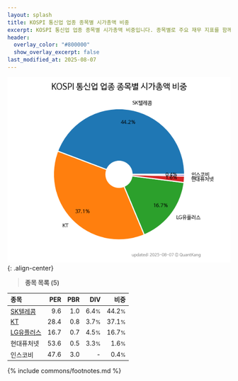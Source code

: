 ```yaml
---
layout: splash
title: KOSPI 통신업 업종 종목별 시가총액 비중
excerpt: KOSPI 통신업 업종 종목별 시가총액 비중입니다. 종목별로 주요 재무 지표를 함께 표시합니다.
header:
  overlay_color: "#800000"
  show_overlay_excerpt: false
last_modified_at: 2025-08-07
---
```



![KOSPI 통신업 업종 종목별 시가총액 비중](/stats/sector/images/kospi_업종_통신업_종목.png){: .align-center}


> **종목 목록 (5)**<a id="list"></a>

| **종목** | **PER** | **PBR** | **DIV** | **비중** |
| :------- | ------: | ------: | ------: | -------: |
| [SK텔레콤](/017670/) | 9.6 | 1.0 | 6.4<small>%</small> | 44.2<small>%</small> |
| [KT](/030200/) | 28.4 | 0.8 | 3.7<small>%</small> | 37.1<small>%</small> |
| [LG유플러스](/032640/) | 16.7 | 0.7 | 4.5<small>%</small> | 16.7<small>%</small> |
| 현대퓨처넷 | 53.6 | 0.5 | 3.3<small>%</small> | 1.6<small>%</small> |
| 인스코비 | 47.6 | 3.0 | - | 0.4<small>%</small> |

{% include commons/footnotes.md %}